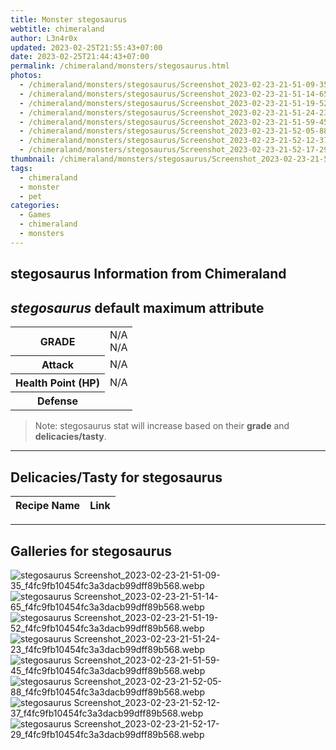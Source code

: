 ```yaml
---
title: Monster stegosaurus
webtitle: chimeraland
author: L3n4r0x
updated: 2023-02-25T21:55:43+07:00
date: 2023-02-25T21:44:43+07:00
permalink: /chimeraland/monsters/stegosaurus.html
photos:
  - /chimeraland/monsters/stegosaurus/Screenshot_2023-02-23-21-51-09-35_f4fc9fb10454fc3a3dacb99dff89b568.webp
  - /chimeraland/monsters/stegosaurus/Screenshot_2023-02-23-21-51-14-65_f4fc9fb10454fc3a3dacb99dff89b568.webp
  - /chimeraland/monsters/stegosaurus/Screenshot_2023-02-23-21-51-19-52_f4fc9fb10454fc3a3dacb99dff89b568.webp
  - /chimeraland/monsters/stegosaurus/Screenshot_2023-02-23-21-51-24-23_f4fc9fb10454fc3a3dacb99dff89b568.webp
  - /chimeraland/monsters/stegosaurus/Screenshot_2023-02-23-21-51-59-45_f4fc9fb10454fc3a3dacb99dff89b568.webp
  - /chimeraland/monsters/stegosaurus/Screenshot_2023-02-23-21-52-05-88_f4fc9fb10454fc3a3dacb99dff89b568.webp
  - /chimeraland/monsters/stegosaurus/Screenshot_2023-02-23-21-52-12-37_f4fc9fb10454fc3a3dacb99dff89b568.webp
  - /chimeraland/monsters/stegosaurus/Screenshot_2023-02-23-21-52-17-29_f4fc9fb10454fc3a3dacb99dff89b568.webp
thumbnail: /chimeraland/monsters/stegosaurus/Screenshot_2023-02-23-21-51-09-35_f4fc9fb10454fc3a3dacb99dff89b568.webp
tags:
  - chimeraland
  - monster
  - pet
categories:
  - Games
  - chimeraland
  - monsters
---
```


<link
  rel="stylesheet"
  href="https://rawcdn.githack.com/dimaslanjaka/Web-Manajemen/870a349/css/bootstrap-5-3-0-alpha3-wrapper.css"
/>
<section id="bootstrap-wrapper">
  <h2>stegosaurus Information from Chimeraland</h2>
  <h2 id="attribute"><i>stegosaurus</i> default maximum attribute</h2>
  <div class="row">
    <div class="col mb-2">
      <div class="card bg-dark text-light">
        <div class="card-body">
          <table>
            <tr>
              <th>GRADE</th>
              <td>N/A <br />N/A</td>
            </tr>
            <tr>
              <th>Attack</th>
              <td>N/A</td>
            </tr>
            <tr>
              <th>Health Point (HP)</th>
              <td>N/A</td>
            </tr>
            <tr>
              <th>Defense</th>
              <td></td>
            </tr>
          </table>
        </div>
      </div>
    </div>
  </div>
  <blockquote>
    Note: stegosaurus stat will increase based on their <b>grade</b> and
    <b>delicacies/tasty</b>.
  </blockquote>
  <hr />
  <h2 id="delicacies">Delicacies/Tasty for stegosaurus</h2>
  <div class="card">
    <div class="card-body">
      <div class="table-responsive">
        <table class="table table-striped table-dark">
          <thead>
            <tr>
              <th>Recipe Name</th>
              <th>Link</th>
            </tr>
          </thead>
          <tbody></tbody>
        </table>
      </div>
    </div>
  </div>
  <hr />
  <div id="gallery">
    <h2>Galleries for stegosaurus</h2>
    <div class="row">
      <div class="col-lg-6 col-12">
        <img
          src="https://www.webmanajemen.com/chimeraland/monsters/stegosaurus/Screenshot_2023-02-23-21-51-09-35_f4fc9fb10454fc3a3dacb99dff89b568.webp"
          alt="stegosaurus Screenshot_2023-02-23-21-51-09-35_f4fc9fb10454fc3a3dacb99dff89b568.webp"
        />
      </div>
      <div class="col-lg-6 col-12">
        <img
          src="https://www.webmanajemen.com/chimeraland/monsters/stegosaurus/Screenshot_2023-02-23-21-51-14-65_f4fc9fb10454fc3a3dacb99dff89b568.webp"
          alt="stegosaurus Screenshot_2023-02-23-21-51-14-65_f4fc9fb10454fc3a3dacb99dff89b568.webp"
        />
      </div>
      <div class="col-lg-6 col-12">
        <img
          src="https://www.webmanajemen.com/chimeraland/monsters/stegosaurus/Screenshot_2023-02-23-21-51-19-52_f4fc9fb10454fc3a3dacb99dff89b568.webp"
          alt="stegosaurus Screenshot_2023-02-23-21-51-19-52_f4fc9fb10454fc3a3dacb99dff89b568.webp"
        />
      </div>
      <div class="col-lg-6 col-12">
        <img
          src="https://www.webmanajemen.com/chimeraland/monsters/stegosaurus/Screenshot_2023-02-23-21-51-24-23_f4fc9fb10454fc3a3dacb99dff89b568.webp"
          alt="stegosaurus Screenshot_2023-02-23-21-51-24-23_f4fc9fb10454fc3a3dacb99dff89b568.webp"
        />
      </div>
      <div class="col-lg-6 col-12">
        <img
          src="https://www.webmanajemen.com/chimeraland/monsters/stegosaurus/Screenshot_2023-02-23-21-51-59-45_f4fc9fb10454fc3a3dacb99dff89b568.webp"
          alt="stegosaurus Screenshot_2023-02-23-21-51-59-45_f4fc9fb10454fc3a3dacb99dff89b568.webp"
        />
      </div>
      <div class="col-lg-6 col-12">
        <img
          src="https://www.webmanajemen.com/chimeraland/monsters/stegosaurus/Screenshot_2023-02-23-21-52-05-88_f4fc9fb10454fc3a3dacb99dff89b568.webp"
          alt="stegosaurus Screenshot_2023-02-23-21-52-05-88_f4fc9fb10454fc3a3dacb99dff89b568.webp"
        />
      </div>
      <div class="col-lg-6 col-12">
        <img
          src="https://www.webmanajemen.com/chimeraland/monsters/stegosaurus/Screenshot_2023-02-23-21-52-12-37_f4fc9fb10454fc3a3dacb99dff89b568.webp"
          alt="stegosaurus Screenshot_2023-02-23-21-52-12-37_f4fc9fb10454fc3a3dacb99dff89b568.webp"
        />
      </div>
      <div class="col-lg-6 col-12">
        <img
          src="https://www.webmanajemen.com/chimeraland/monsters/stegosaurus/Screenshot_2023-02-23-21-52-17-29_f4fc9fb10454fc3a3dacb99dff89b568.webp"
          alt="stegosaurus Screenshot_2023-02-23-21-52-17-29_f4fc9fb10454fc3a3dacb99dff89b568.webp"
        />
      </div>
    </div>
  </div>
</section>